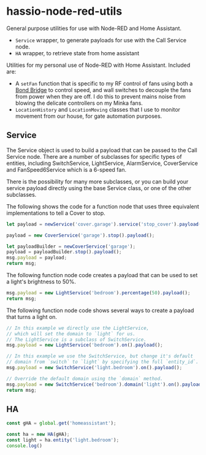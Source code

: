 # hassio-node-red-utils

General purpose utilities for use with Node-RED and Home Assistant.

 * `Service` wrapper, to generate payloads for use with the Call Service node.
 * `HA` wrapper, to retrieve state from home assistant

Utilities for my personal use of Node-RED with Home Assistant. Included are:

 * A `setFan` function that is specific to my RF control of fans using both a
   [Bond Bridge](https://bondhome.io/product/bond-bridge/) to control speed, and
   wall switches to decouple the fans from power when they are off. I do this to
   prevent mains noise from blowing the delicate controllers on my Minka fans.
 * `LocationHistory` and `LocationMoving` classes that I use to monitor movement
   from our house, for gate automation purposes.

## Service

The Service object is used to build a payload that can be passed to the Call
Service node. There are a number of subclasses for specific types of entities,
including SwitchService, LightService, AlarmService, CoverService and
FanSpeed6Service which is a 6-speed fan. 

There is the possibility for many more subclasses, or you can build your service
payload directly using the base Service class, or one of the other subclasses. 

The following shows the code for a function node that uses three equivalent
implementations to tell a Cover to stop.

```js
let payload = newService('cover.garage').service('stop_cover').payload();

payload = new CoverService('garage').stop().payload();

let payloadBuilder = newCoverService('garage');
payload = payloadBuilder.stop().payload();
msg.payload = payload;
return msg;
```

The following function node code creates a payload that can be used to set a
light's brightness to 50%.

```js
msg.payload = new LightService('bedroom').percentage(50).payload();
return msg;
```

The following function node code shows several ways to create a payload that
turns a light on.

```js
// In this example we directly use the LightService, 
// which will set the domain to `light` for us. 
// The LightService is a subclass of SwitchService.
msg.payload = new LightService('bedroom').on().payload();

// In this example we use the SwitchService, but change it's default
// domain from `switch` to `light` by specifying the full `entity_id`.
msg.payload = new SwitchService('light.bedroom').on().payload();

// Override the default domain using the `domain` method.
msg.payload = new SwitchService('bedroom').domain('light').on().payload();
return msg;
```

## HA

```js
const gHA = global.get('homeassistant');

const ha = new HA(gHA);
const light = ha.entity('light.bedroom');
console.log()
```